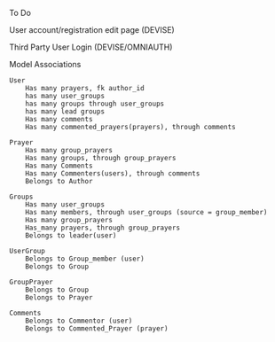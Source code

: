 To Do

User account/registration edit page (DEVISE)

Third Party User Login (DEVISE/OMNIAUTH)





Model Associations

	User
		Has many prayers, fk author_id
		has many user_groups
		has many groups through user_groups
		has many lead groups
		Has many comments
		Has many commented_prayers(prayers), through comments
	
	Prayer
		Has many group_prayers
		Has many groups, through group_prayers
		Has many Comments
		Has many Commenters(users), through comments
		Belongs to Author

	Groups
		Has many user_groups
		Has many members, through user_groups (source = group_member)
		Has many group_prayers
		Has_many prayers, through group_prayers
		Belongs to leader(user)

	UserGroup
		Belongs to Group_member (user)
		Belongs to Group

	GroupPrayer
		Belongs to Group
		Belongs to Prayer
	
	Comments
		Belongs to Commentor (user)
		Belongs to Commented_Prayer (prayer)